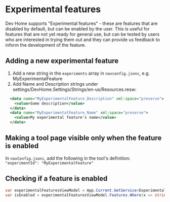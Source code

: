 # Experimental features

Dev Home supports "Experimental features" - these are features that are disabled by default, but can be enabled by the user. 
This is useful for features that are not yet ready for general use, but can be tested by users who are interested in trying them out and they can provide us feedback to inform the development of the feature.

## Adding a new experimental feature

1. Add a new string in the `experiments` array in `navconfig.jsonc`, e.g. MyExperimentalFeature
2. Add Name and Description strings under settings/DevHome.Settings/Strings/en-us/Resources.resw:
```xml
  <data name="MyExperimentalFeature_Description" xml:space="preserve">
    <value>Some description</value>
  </data>
  <data name="MyExperimentalFeature_Name" xml:space="preserve">
    <value>My experimental feature's name</value>
  </data>
```

## Making a tool page visible only when the feature is enabled

In `navConfig.jsonc`, add the following in the tool's definition:
`"experimentId": "MyExperimentalFeature"`

## Checking if a feature is enabled

```csharp
var experimentalFeaturesViewModel = App.Current.GetService<ExperimentalFeaturesViewModel>();
var isEnabled = experimentalFeaturesViewModel.Features.Where(x => string.Equals(x.Id, "MyExperimentalFeature", StringComparison.OrdinalIgnoreCase).First().IsEnabled;
```
